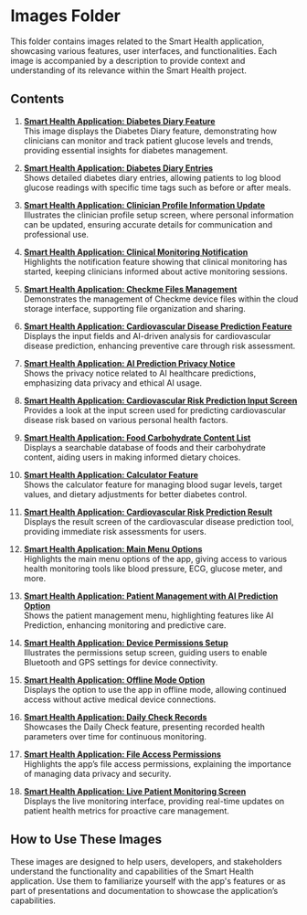 # Images Folder

This folder contains images related to the Smart Health application, showcasing various features, user interfaces, and functionalities. Each image is accompanied by a description to provide context and understanding of its relevance within the Smart Health project.

## Contents

1. **[Smart Health Application: Diabetes Diary Feature](https://github.com/elmalla/smart-health-monitor/blob/main/documentation/images/Smart_Health_Application_Diabetes_Diary_Feature.png)**  
   This image displays the Diabetes Diary feature, demonstrating how clinicians can monitor and track patient glucose levels and trends, providing essential insights for diabetes management.

2. **[Smart Health Application: Diabetes Diary Entries](https://github.com/elmalla/smart-health-monitor/blob/main/documentation/images/Smart_Health_Application_Diabetes_Diary_Entries.png)**  
   Shows detailed diabetes diary entries, allowing patients to log blood glucose readings with specific time tags such as before or after meals.

3. **[Smart Health Application: Clinician Profile Information Update](https://github.com/elmalla/smart-health-monitor/blob/main/documentation/images/Smart_Health_Application_Clinician_Profile_Information_Update.png)**  
   Illustrates the clinician profile setup screen, where personal information can be updated, ensuring accurate details for communication and professional use.

4. **[Smart Health Application: Clinical Monitoring Notification](https://github.com/elmalla/smart-health-monitor/blob/main/documentation/images/Smart_Health_Application_Clinical_Monitoring_Notification.png)**  
   Highlights the notification feature showing that clinical monitoring has started, keeping clinicians informed about active monitoring sessions.

5. **[Smart Health Application: Checkme Files Management](https://github.com/elmalla/smart-health-monitor/blob/main/documentation/images/Smart_Health_Application_Checkme_Files_Management.png)**  
   Demonstrates the management of Checkme device files within the cloud storage interface, supporting file organization and sharing.

6. **[Smart Health Application: Cardiovascular Disease Prediction Feature](https://github.com/elmalla/smart-health-monitor/blob/main/documentation/images/Smart_Health_Application_Cardiovascular_Disease_Prediction_Feature.png)**  
   Displays the input fields and AI-driven analysis for cardiovascular disease prediction, enhancing preventive care through risk assessment.

7. **[Smart Health Application: AI Prediction Privacy Notice](https://github.com/elmalla/smart-health-monitor/blob/main/documentation/images/Smart_Health_Application_AI_Prediction_Privacy_Notice.png)**  
   Shows the privacy notice related to AI healthcare predictions, emphasizing data privacy and ethical AI usage.

8. **[Smart Health Application: Cardiovascular Risk Prediction Input Screen](https://github.com/elmalla/smart-health-monitor/blob/main/documentation/images/Smart_Health_Application_Cardiovascular_Risk_Prediction_Input_Screen.png)**  
   Provides a look at the input screen used for predicting cardiovascular disease risk based on various personal health factors.

9. **[Smart Health Application: Food Carbohydrate Content List](https://github.com/elmalla/smart-health-monitor/blob/main/documentation/images/Smart_Health_Application_Food_Carbohydrate_Content_List.png)**  
   Displays a searchable database of foods and their carbohydrate content, aiding users in making informed dietary choices.

10. **[Smart Health Application: Calculator Feature](https://github.com/elmalla/smart-health-monitor/blob/main/documentation/images/Smart_Health_Application_Calculator_Feature.png)**  
    Shows the calculator feature for managing blood sugar levels, target values, and dietary adjustments for better diabetes control.

11. **[Smart Health Application: Cardiovascular Risk Prediction Result](https://github.com/elmalla/smart-health-monitor/blob/main/documentation/images/Smart_Health_Application_Cardiovascular_Risk_Prediction_Result.png)**  
    Displays the result screen of the cardiovascular disease prediction tool, providing immediate risk assessments for users.

12. **[Smart Health Application: Main Menu Options](https://github.com/elmalla/smart-health-monitor/blob/main/documentation/images/Smart_Health_Application_Main_Menu_Options.png)**  
    Highlights the main menu options of the app, giving access to various health monitoring tools like blood pressure, ECG, glucose meter, and more.

13. **[Smart Health Application: Patient Management with AI Prediction Option](https://github.com/elmalla/smart-health-monitor/blob/main/documentation/images/Smart_Health_Application_Patient_Management_AI_Prediction_Option.png)**  
    Shows the patient management menu, highlighting features like AI Prediction, enhancing monitoring and predictive care.

14. **[Smart Health Application: Device Permissions Setup](https://github.com/elmalla/smart-health-monitor/blob/main/documentation/images/Smart_Health_Application_Device_Permissions_Setup.png)**  
    Illustrates the permissions setup screen, guiding users to enable Bluetooth and GPS settings for device connectivity.

15. **[Smart Health Application: Offline Mode Option](https://github.com/elmalla/smart-health-monitor/blob/main/documentation/images/Smart_Health_Application_Offline_Mode_Option.png)**  
    Displays the option to use the app in offline mode, allowing continued access without active medical device connections.

16. **[Smart Health Application: Daily Check Records](https://github.com/elmalla/smart-health-monitor/blob/main/documentation/images/Smart_Health_Application_Daily_Check_Records.png)**  
    Showcases the Daily Check feature, presenting recorded health parameters over time for continuous monitoring.

17. **[Smart Health Application: File Access Permissions](https://github.com/elmalla/smart-health-monitor/blob/main/documentation/images/Smart_Health_Application_File_Access_Permissions.png)**  
    Highlights the app’s file access permissions, explaining the importance of managing data privacy and security.

18. **[Smart Health Application: Live Patient Monitoring Screen](https://github.com/elmalla/smart-health-monitor/blob/main/documentation/images/Smart_Health_Application_Live_Patient_Monitoring_Screen.png)**  
    Displays the live monitoring interface, providing real-time updates on patient health metrics for proactive care management.

## How to Use These Images

These images are designed to help users, developers, and stakeholders understand the functionality and capabilities of the Smart Health application. Use them to familiarize yourself with the app's features or as part of presentations and documentation to showcase the application’s capabilities.
